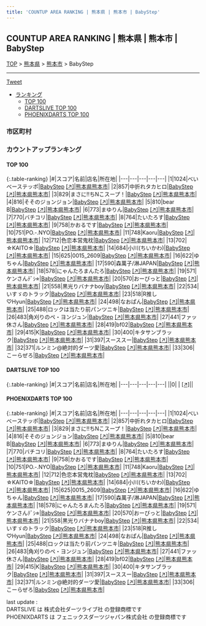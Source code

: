 ```yaml
---
title: 'COUNTUP AREA RANKING | 熊本県 | 熊本市 | BabyStep'
---
```

## COUNTUP AREA RANKING | 熊本県 | 熊本市 | BabyStep

[TOP](/darts/rank/) > [熊本県](/darts/rank/熊本県/) > [熊本市](/darts/rank/熊本県/熊本市/) > BabyStep

___

<a href="https://twitter.com/share?ref_src=twsrc%5Etfw" data-text="COUNTUP AREA RANKING | 熊本県熊本市BabyStep" class="twitter-share-button" data-hashtags="DARTSLIVE,PHOENIXDARTS,darts,ダーツ" data-show-count="false">Tweet</a>

* [ランキング](#カウントアップランキング)
    * [TOP 100](#top-100)
    * [DARTSLIVE TOP 100](#dartslive-top-100)
    * [PHOENIXDARTS TOP 100](#phoenixdarts-top-100)

### 市区町村

<ul>

</ul>

### カウントアップランキング

#### TOP 100



{:.table-ranking}
|#|スコア|名前|店名|所在地|
|---|---|---|---|---|
|1|1024|<span class="rank-name-pd">べいべーステッポ</span>|<a href="/darts/rank/shops/94397.html">BabyStep</a> <a href="https://vs.phoenixdarts.com/jp/shop/shopDetailInfo/s_94397?s_seq=94397">[↗]</a>|<a href="/darts/rank/熊本県/熊本市">熊本県熊本市</a>|
|2|857|<span class="rank-name-pd">中折れタカヒロ</span>|<a href="/darts/rank/shops/94397.html">BabyStep</a> <a href="https://vs.phoenixdarts.com/jp/shop/shopDetailInfo/s_94397?s_seq=94397">[↗]</a>|<a href="/darts/rank/熊本県/熊本市">熊本県熊本市</a>|
|3|829|<span class="rank-name-pd">まさに‼︎ちNこスープ！</span>|<a href="/darts/rank/shops/94397.html">BabyStep</a> <a href="https://vs.phoenixdarts.com/jp/shop/shopDetailInfo/s_94397?s_seq=94397">[↗]</a>|<a href="/darts/rank/熊本県/熊本市">熊本県熊本市</a>|
|4|816|<span class="rank-name-pd">そそのジョンジョン</span>|<a href="/darts/rank/shops/94397.html">BabyStep</a> <a href="https://vs.phoenixdarts.com/jp/shop/shopDetailInfo/s_94397?s_seq=94397">[↗]</a>|<a href="/darts/rank/熊本県/熊本市">熊本県熊本市</a>|
|5|810|<span class="rank-name-pd">bear B</span>|<a href="/darts/rank/shops/94397.html">BabyStep</a> <a href="https://vs.phoenixdarts.com/jp/shop/shopDetailInfo/s_94397?s_seq=94397">[↗]</a>|<a href="/darts/rank/熊本県/熊本市">熊本県熊本市</a>|
|6|773|<span class="rank-name-pd">まゆりん</span>|<a href="/darts/rank/shops/94397.html">BabyStep</a> <a href="https://vs.phoenixdarts.com/jp/shop/shopDetailInfo/s_94397?s_seq=94397">[↗]</a>|<a href="/darts/rank/熊本県/熊本市">熊本県熊本市</a>|
|7|770|<span class="rank-name-pd">バチコリ</span>|<a href="/darts/rank/shops/94397.html">BabyStep</a> <a href="https://vs.phoenixdarts.com/jp/shop/shopDetailInfo/s_94397?s_seq=94397">[↗]</a>|<a href="/darts/rank/熊本県/熊本市">熊本県熊本市</a>|
|8|764|<span class="rank-name-pd">たいたろす</span>|<a href="/darts/rank/shops/94397.html">BabyStep</a> <a href="https://vs.phoenixdarts.com/jp/shop/shopDetailInfo/s_94397?s_seq=94397">[↗]</a>|<a href="/darts/rank/熊本県/熊本市">熊本県熊本市</a>|
|9|758|<span class="rank-name-pd">かおるです</span>|<a href="/darts/rank/shops/94397.html">BabyStep</a> <a href="https://vs.phoenixdarts.com/jp/shop/shopDetailInfo/s_94397?s_seq=94397">[↗]</a>|<a href="/darts/rank/熊本県/熊本市">熊本県熊本市</a>|
|10|751|<span class="rank-name-pd">PO.-.NYO</span>|<a href="/darts/rank/shops/94397.html">BabyStep</a> <a href="https://vs.phoenixdarts.com/jp/shop/shopDetailInfo/s_94397?s_seq=94397">[↗]</a>|<a href="/darts/rank/熊本県/熊本市">熊本県熊本市</a>|
|11|748|<span class="rank-name-pd">Kaoru</span>|<a href="/darts/rank/shops/94397.html">BabyStep</a> <a href="https://vs.phoenixdarts.com/jp/shop/shopDetailInfo/s_94397?s_seq=94397">[↗]</a>|<a href="/darts/rank/熊本県/熊本市">熊本県熊本市</a>|
|12|712|<span class="rank-name-pd">色恋本営鬼枕</span>|<a href="/darts/rank/shops/94397.html">BabyStep</a> <a href="https://vs.phoenixdarts.com/jp/shop/shopDetailInfo/s_94397?s_seq=94397">[↗]</a>|<a href="/darts/rank/熊本県/熊本市">熊本県熊本市</a>|
|13|702|<span class="rank-name-pd">☆KAITO☆</span>|<a href="/darts/rank/shops/94397.html">BabyStep</a> <a href="https://vs.phoenixdarts.com/jp/shop/shopDetailInfo/s_94397?s_seq=94397">[↗]</a>|<a href="/darts/rank/熊本県/熊本市">熊本県熊本市</a>|
|14|684|<span class="rank-name-pd">小川(ちいかわ)</span>|<a href="/darts/rank/shops/94397.html">BabyStep</a> <a href="https://vs.phoenixdarts.com/jp/shop/shopDetailInfo/s_94397?s_seq=94397">[↗]</a>|<a href="/darts/rank/熊本県/熊本市">熊本県熊本市</a>|
|15|625|<span class="rank-name-pd">0015_2609</span>|<a href="/darts/rank/shops/94397.html">BabyStep</a> <a href="https://vs.phoenixdarts.com/jp/shop/shopDetailInfo/s_94397?s_seq=94397">[↗]</a>|<a href="/darts/rank/熊本県/熊本市">熊本県熊本市</a>|
|16|622|<span class="rank-name-pd">ゆちゃん</span>|<a href="/darts/rank/shops/94397.html">BabyStep</a> <a href="https://vs.phoenixdarts.com/jp/shop/shopDetailInfo/s_94397?s_seq=94397">[↗]</a>|<a href="/darts/rank/熊本県/熊本市">熊本県熊本市</a>|
|17|590|<span class="rank-name-pd">森萬子/淋JAPAN</span>|<a href="/darts/rank/shops/94397.html">BabyStep</a> <a href="https://vs.phoenixdarts.com/jp/shop/shopDetailInfo/s_94397?s_seq=94397">[↗]</a>|<a href="/darts/rank/熊本県/熊本市">熊本県熊本市</a>|
|18|578|<span class="rank-name-pd">にゃんたろまんたろ</span>|<a href="/darts/rank/shops/94397.html">BabyStep</a> <a href="https://vs.phoenixdarts.com/jp/shop/shopDetailInfo/s_94397?s_seq=94397">[↗]</a>|<a href="/darts/rank/熊本県/熊本市">熊本県熊本市</a>|
|19|571|<span class="rank-name-pd">ケンさんﾃﾞｼ⭐︎</span>|<a href="/darts/rank/shops/94397.html">BabyStep</a> <a href="https://vs.phoenixdarts.com/jp/shop/shopDetailInfo/s_94397?s_seq=94397">[↗]</a>|<a href="/darts/rank/熊本県/熊本市">熊本県熊本市</a>|
|20|570|<span class="rank-name-pd">おーびっと</span>|<a href="/darts/rank/shops/94397.html">BabyStep</a> <a href="https://vs.phoenixdarts.com/jp/shop/shopDetailInfo/s_94397?s_seq=94397">[↗]</a>|<a href="/darts/rank/熊本県/熊本市">熊本県熊本市</a>|
|21|558|<span class="rank-name-pd">黒光りバナナboy</span>|<a href="/darts/rank/shops/94397.html">BabyStep</a> <a href="https://vs.phoenixdarts.com/jp/shop/shopDetailInfo/s_94397?s_seq=94397">[↗]</a>|<a href="/darts/rank/熊本県/熊本市">熊本県熊本市</a>|
|22|534|<span class="rank-name-pd">いすゞのトラック</span>|<a href="/darts/rank/shops/94397.html">BabyStep</a> <a href="https://vs.phoenixdarts.com/jp/shop/shopDetailInfo/s_94397?s_seq=94397">[↗]</a>|<a href="/darts/rank/熊本県/熊本市">熊本県熊本市</a>|
|23|518|<span class="rank-name-pd">R推し♡Hyun</span>|<a href="/darts/rank/shops/94397.html">BabyStep</a> <a href="https://vs.phoenixdarts.com/jp/shop/shopDetailInfo/s_94397?s_seq=94397">[↗]</a>|<a href="/darts/rank/熊本県/熊本市">熊本県熊本市</a>|
|24|498|<span class="rank-name-pd">なおぱん</span>|<a href="/darts/rank/shops/94397.html">BabyStep</a> <a href="https://vs.phoenixdarts.com/jp/shop/shopDetailInfo/s_94397?s_seq=94397">[↗]</a>|<a href="/darts/rank/熊本県/熊本市">熊本県熊本市</a>|
|25|488|<span class="rank-name-pd">ロックは当たり前パンツニキ</span>|<a href="/darts/rank/shops/94397.html">BabyStep</a> <a href="https://vs.phoenixdarts.com/jp/shop/shopDetailInfo/s_94397?s_seq=94397">[↗]</a>|<a href="/darts/rank/熊本県/熊本市">熊本県熊本市</a>|
|26|483|<span class="rank-name-pd">角刈りのペ・ヨンジュン</span>|<a href="/darts/rank/shops/94397.html">BabyStep</a> <a href="https://vs.phoenixdarts.com/jp/shop/shopDetailInfo/s_94397?s_seq=94397">[↗]</a>|<a href="/darts/rank/熊本県/熊本市">熊本県熊本市</a>|
|27|441|<span class="rank-name-pd">ファッ休さん</span>|<a href="/darts/rank/shops/94397.html">BabyStep</a> <a href="https://vs.phoenixdarts.com/jp/shop/shopDetailInfo/s_94397?s_seq=94397">[↗]</a>|<a href="/darts/rank/熊本県/熊本市">熊本県熊本市</a>|
|28|419|<span class="rank-name-pd">bf02</span>|<a href="/darts/rank/shops/94397.html">BabyStep</a> <a href="https://vs.phoenixdarts.com/jp/shop/shopDetailInfo/s_94397?s_seq=94397">[↗]</a>|<a href="/darts/rank/熊本県/熊本市">熊本県熊本市</a>|
|29|415|<span class="rank-name-pd">K</span>|<a href="/darts/rank/shops/94397.html">BabyStep</a> <a href="https://vs.phoenixdarts.com/jp/shop/shopDetailInfo/s_94397?s_seq=94397">[↗]</a>|<a href="/darts/rank/熊本県/熊本市">熊本県熊本市</a>|
|30|400|<span class="rank-name-pd">キタサンブラック</span>|<a href="/darts/rank/shops/94397.html">BabyStep</a> <a href="https://vs.phoenixdarts.com/jp/shop/shopDetailInfo/s_94397?s_seq=94397">[↗]</a>|<a href="/darts/rank/熊本県/熊本市">熊本県熊本市</a>|
|31|397|<span class="rank-name-pd">スーススー</span>|<a href="/darts/rank/shops/94397.html">BabyStep</a> <a href="https://vs.phoenixdarts.com/jp/shop/shopDetailInfo/s_94397?s_seq=94397">[↗]</a>|<a href="/darts/rank/熊本県/熊本市">熊本県熊本市</a>|
|32|371|<span class="rank-name-pd">ルンミン@絶対的ダーツ愛</span>|<a href="/darts/rank/shops/94397.html">BabyStep</a> <a href="https://vs.phoenixdarts.com/jp/shop/shopDetailInfo/s_94397?s_seq=94397">[↗]</a>|<a href="/darts/rank/熊本県/熊本市">熊本県熊本市</a>|
|33|306|<span class="rank-name-pd">こーらぜろ</span>|<a href="/darts/rank/shops/94397.html">BabyStep</a> <a href="https://vs.phoenixdarts.com/jp/shop/shopDetailInfo/s_94397?s_seq=94397">[↗]</a>|<a href="/darts/rank/熊本県/熊本市">熊本県熊本市</a>|


#### DARTSLIVE TOP 100



{:.table-ranking}
|#|スコア|名前|店名|所在地|
|---|---|---|---|---|
||0|<span class="rank-name-dl"> </span>|<a href="/darts/rank/shops/.html"></a> <a href="">[↗]</a>|<a href="/darts/rank//"></a>|


#### PHOENIXDARTS TOP 100



{:.table-ranking}
|#|スコア|名前|店名|所在地|
|---|---|---|---|---|
|1|1024|<span class="rank-name-pd">べいべーステッポ</span>|<a href="/darts/rank/shops/94397.html">BabyStep</a> <a href="https://vs.phoenixdarts.com/jp/shop/shopDetailInfo/s_94397?s_seq=94397">[↗]</a>|<a href="/darts/rank/熊本県/熊本市">熊本県熊本市</a>|
|2|857|<span class="rank-name-pd">中折れタカヒロ</span>|<a href="/darts/rank/shops/94397.html">BabyStep</a> <a href="https://vs.phoenixdarts.com/jp/shop/shopDetailInfo/s_94397?s_seq=94397">[↗]</a>|<a href="/darts/rank/熊本県/熊本市">熊本県熊本市</a>|
|3|829|<span class="rank-name-pd">まさに‼︎ちNこスープ！</span>|<a href="/darts/rank/shops/94397.html">BabyStep</a> <a href="https://vs.phoenixdarts.com/jp/shop/shopDetailInfo/s_94397?s_seq=94397">[↗]</a>|<a href="/darts/rank/熊本県/熊本市">熊本県熊本市</a>|
|4|816|<span class="rank-name-pd">そそのジョンジョン</span>|<a href="/darts/rank/shops/94397.html">BabyStep</a> <a href="https://vs.phoenixdarts.com/jp/shop/shopDetailInfo/s_94397?s_seq=94397">[↗]</a>|<a href="/darts/rank/熊本県/熊本市">熊本県熊本市</a>|
|5|810|<span class="rank-name-pd">bear B</span>|<a href="/darts/rank/shops/94397.html">BabyStep</a> <a href="https://vs.phoenixdarts.com/jp/shop/shopDetailInfo/s_94397?s_seq=94397">[↗]</a>|<a href="/darts/rank/熊本県/熊本市">熊本県熊本市</a>|
|6|773|<span class="rank-name-pd">まゆりん</span>|<a href="/darts/rank/shops/94397.html">BabyStep</a> <a href="https://vs.phoenixdarts.com/jp/shop/shopDetailInfo/s_94397?s_seq=94397">[↗]</a>|<a href="/darts/rank/熊本県/熊本市">熊本県熊本市</a>|
|7|770|<span class="rank-name-pd">バチコリ</span>|<a href="/darts/rank/shops/94397.html">BabyStep</a> <a href="https://vs.phoenixdarts.com/jp/shop/shopDetailInfo/s_94397?s_seq=94397">[↗]</a>|<a href="/darts/rank/熊本県/熊本市">熊本県熊本市</a>|
|8|764|<span class="rank-name-pd">たいたろす</span>|<a href="/darts/rank/shops/94397.html">BabyStep</a> <a href="https://vs.phoenixdarts.com/jp/shop/shopDetailInfo/s_94397?s_seq=94397">[↗]</a>|<a href="/darts/rank/熊本県/熊本市">熊本県熊本市</a>|
|9|758|<span class="rank-name-pd">かおるです</span>|<a href="/darts/rank/shops/94397.html">BabyStep</a> <a href="https://vs.phoenixdarts.com/jp/shop/shopDetailInfo/s_94397?s_seq=94397">[↗]</a>|<a href="/darts/rank/熊本県/熊本市">熊本県熊本市</a>|
|10|751|<span class="rank-name-pd">PO.-.NYO</span>|<a href="/darts/rank/shops/94397.html">BabyStep</a> <a href="https://vs.phoenixdarts.com/jp/shop/shopDetailInfo/s_94397?s_seq=94397">[↗]</a>|<a href="/darts/rank/熊本県/熊本市">熊本県熊本市</a>|
|11|748|<span class="rank-name-pd">Kaoru</span>|<a href="/darts/rank/shops/94397.html">BabyStep</a> <a href="https://vs.phoenixdarts.com/jp/shop/shopDetailInfo/s_94397?s_seq=94397">[↗]</a>|<a href="/darts/rank/熊本県/熊本市">熊本県熊本市</a>|
|12|712|<span class="rank-name-pd">色恋本営鬼枕</span>|<a href="/darts/rank/shops/94397.html">BabyStep</a> <a href="https://vs.phoenixdarts.com/jp/shop/shopDetailInfo/s_94397?s_seq=94397">[↗]</a>|<a href="/darts/rank/熊本県/熊本市">熊本県熊本市</a>|
|13|702|<span class="rank-name-pd">☆KAITO☆</span>|<a href="/darts/rank/shops/94397.html">BabyStep</a> <a href="https://vs.phoenixdarts.com/jp/shop/shopDetailInfo/s_94397?s_seq=94397">[↗]</a>|<a href="/darts/rank/熊本県/熊本市">熊本県熊本市</a>|
|14|684|<span class="rank-name-pd">小川(ちいかわ)</span>|<a href="/darts/rank/shops/94397.html">BabyStep</a> <a href="https://vs.phoenixdarts.com/jp/shop/shopDetailInfo/s_94397?s_seq=94397">[↗]</a>|<a href="/darts/rank/熊本県/熊本市">熊本県熊本市</a>|
|15|625|<span class="rank-name-pd">0015_2609</span>|<a href="/darts/rank/shops/94397.html">BabyStep</a> <a href="https://vs.phoenixdarts.com/jp/shop/shopDetailInfo/s_94397?s_seq=94397">[↗]</a>|<a href="/darts/rank/熊本県/熊本市">熊本県熊本市</a>|
|16|622|<span class="rank-name-pd">ゆちゃん</span>|<a href="/darts/rank/shops/94397.html">BabyStep</a> <a href="https://vs.phoenixdarts.com/jp/shop/shopDetailInfo/s_94397?s_seq=94397">[↗]</a>|<a href="/darts/rank/熊本県/熊本市">熊本県熊本市</a>|
|17|590|<span class="rank-name-pd">森萬子/淋JAPAN</span>|<a href="/darts/rank/shops/94397.html">BabyStep</a> <a href="https://vs.phoenixdarts.com/jp/shop/shopDetailInfo/s_94397?s_seq=94397">[↗]</a>|<a href="/darts/rank/熊本県/熊本市">熊本県熊本市</a>|
|18|578|<span class="rank-name-pd">にゃんたろまんたろ</span>|<a href="/darts/rank/shops/94397.html">BabyStep</a> <a href="https://vs.phoenixdarts.com/jp/shop/shopDetailInfo/s_94397?s_seq=94397">[↗]</a>|<a href="/darts/rank/熊本県/熊本市">熊本県熊本市</a>|
|19|571|<span class="rank-name-pd">ケンさんﾃﾞｼ⭐︎</span>|<a href="/darts/rank/shops/94397.html">BabyStep</a> <a href="https://vs.phoenixdarts.com/jp/shop/shopDetailInfo/s_94397?s_seq=94397">[↗]</a>|<a href="/darts/rank/熊本県/熊本市">熊本県熊本市</a>|
|20|570|<span class="rank-name-pd">おーびっと</span>|<a href="/darts/rank/shops/94397.html">BabyStep</a> <a href="https://vs.phoenixdarts.com/jp/shop/shopDetailInfo/s_94397?s_seq=94397">[↗]</a>|<a href="/darts/rank/熊本県/熊本市">熊本県熊本市</a>|
|21|558|<span class="rank-name-pd">黒光りバナナboy</span>|<a href="/darts/rank/shops/94397.html">BabyStep</a> <a href="https://vs.phoenixdarts.com/jp/shop/shopDetailInfo/s_94397?s_seq=94397">[↗]</a>|<a href="/darts/rank/熊本県/熊本市">熊本県熊本市</a>|
|22|534|<span class="rank-name-pd">いすゞのトラック</span>|<a href="/darts/rank/shops/94397.html">BabyStep</a> <a href="https://vs.phoenixdarts.com/jp/shop/shopDetailInfo/s_94397?s_seq=94397">[↗]</a>|<a href="/darts/rank/熊本県/熊本市">熊本県熊本市</a>|
|23|518|<span class="rank-name-pd">R推し♡Hyun</span>|<a href="/darts/rank/shops/94397.html">BabyStep</a> <a href="https://vs.phoenixdarts.com/jp/shop/shopDetailInfo/s_94397?s_seq=94397">[↗]</a>|<a href="/darts/rank/熊本県/熊本市">熊本県熊本市</a>|
|24|498|<span class="rank-name-pd">なおぱん</span>|<a href="/darts/rank/shops/94397.html">BabyStep</a> <a href="https://vs.phoenixdarts.com/jp/shop/shopDetailInfo/s_94397?s_seq=94397">[↗]</a>|<a href="/darts/rank/熊本県/熊本市">熊本県熊本市</a>|
|25|488|<span class="rank-name-pd">ロックは当たり前パンツニキ</span>|<a href="/darts/rank/shops/94397.html">BabyStep</a> <a href="https://vs.phoenixdarts.com/jp/shop/shopDetailInfo/s_94397?s_seq=94397">[↗]</a>|<a href="/darts/rank/熊本県/熊本市">熊本県熊本市</a>|
|26|483|<span class="rank-name-pd">角刈りのペ・ヨンジュン</span>|<a href="/darts/rank/shops/94397.html">BabyStep</a> <a href="https://vs.phoenixdarts.com/jp/shop/shopDetailInfo/s_94397?s_seq=94397">[↗]</a>|<a href="/darts/rank/熊本県/熊本市">熊本県熊本市</a>|
|27|441|<span class="rank-name-pd">ファッ休さん</span>|<a href="/darts/rank/shops/94397.html">BabyStep</a> <a href="https://vs.phoenixdarts.com/jp/shop/shopDetailInfo/s_94397?s_seq=94397">[↗]</a>|<a href="/darts/rank/熊本県/熊本市">熊本県熊本市</a>|
|28|419|<span class="rank-name-pd">bf02</span>|<a href="/darts/rank/shops/94397.html">BabyStep</a> <a href="https://vs.phoenixdarts.com/jp/shop/shopDetailInfo/s_94397?s_seq=94397">[↗]</a>|<a href="/darts/rank/熊本県/熊本市">熊本県熊本市</a>|
|29|415|<span class="rank-name-pd">K</span>|<a href="/darts/rank/shops/94397.html">BabyStep</a> <a href="https://vs.phoenixdarts.com/jp/shop/shopDetailInfo/s_94397?s_seq=94397">[↗]</a>|<a href="/darts/rank/熊本県/熊本市">熊本県熊本市</a>|
|30|400|<span class="rank-name-pd">キタサンブラック</span>|<a href="/darts/rank/shops/94397.html">BabyStep</a> <a href="https://vs.phoenixdarts.com/jp/shop/shopDetailInfo/s_94397?s_seq=94397">[↗]</a>|<a href="/darts/rank/熊本県/熊本市">熊本県熊本市</a>|
|31|397|<span class="rank-name-pd">スーススー</span>|<a href="/darts/rank/shops/94397.html">BabyStep</a> <a href="https://vs.phoenixdarts.com/jp/shop/shopDetailInfo/s_94397?s_seq=94397">[↗]</a>|<a href="/darts/rank/熊本県/熊本市">熊本県熊本市</a>|
|32|371|<span class="rank-name-pd">ルンミン@絶対的ダーツ愛</span>|<a href="/darts/rank/shops/94397.html">BabyStep</a> <a href="https://vs.phoenixdarts.com/jp/shop/shopDetailInfo/s_94397?s_seq=94397">[↗]</a>|<a href="/darts/rank/熊本県/熊本市">熊本県熊本市</a>|
|33|306|<span class="rank-name-pd">こーらぜろ</span>|<a href="/darts/rank/shops/94397.html">BabyStep</a> <a href="https://vs.phoenixdarts.com/jp/shop/shopDetailInfo/s_94397?s_seq=94397">[↗]</a>|<a href="/darts/rank/熊本県/熊本市">熊本県熊本市</a>|


<div class="footer border-top border-gray-light mt-5 pt-3 text-right text-gray">
    last update : <span style="font-weight: italic" id="foot_last_modified"></span><br />
    DARTSLIVE は 株式会社ダーツライブ社 の登録商標です<br />
    PHOENIXDARTS は フェニックスダーツジャパン株式会社 の登録商標です<br />
</div>

<script src="https://cdnjs.cloudflare.com/ajax/libs/jquery.tablesorter/2.31.3/js/jquery.tablesorter.min.js" integrity="sha512-qzgd5cYSZcosqpzpn7zF2ZId8f/8CHmFKZ8j7mU4OUXTNRd5g+ZHBPsgKEwoqxCtdQvExE5LprwwPAgoicguNg==" crossorigin="anonymous" referrerpolicy="no-referrer"></script>
<link rel="stylesheet" href="https://cdnjs.cloudflare.com/ajax/libs/jquery.tablesorter/2.31.3/css/theme.default.min.css" integrity="sha512-wghhOJkjQX0Lh3NSWvNKeZ0ZpNn+SPVXX1Qyc9OCaogADktxrBiBdKGDoqVUOyhStvMBmJQ8ZdMHiR3wuEq8+w==" crossorigin="anonymous" referrerpolicy="no-referrer" />
<script>
$(function() {
    $(".table-ranking").tablesorter({sortList:[[0, 0]]});
    $("#foot_last_modified").text(formatDate(new Date(document.lastModified), 'yyyy-MM-dd HH:mm:ss'));
});
</script>

<script async src="https://platform.twitter.com/widgets.js" charset="utf-8"></script>